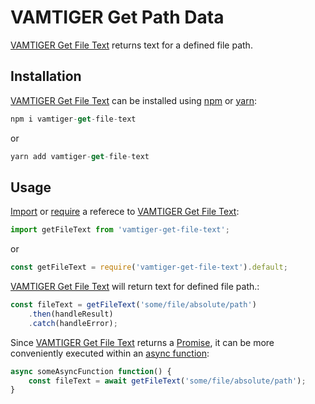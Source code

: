 # VAMTIGER Get Path Data
[VAMTIGER Get File Text](https://github.com/vamtiger-project/vamtiger-get-file-text) returns text for a defined file path.

## Installation
[VAMTIGER Get File Text](https://github.com/vamtiger-project/vamtiger-get-file-text) can be installed using [npm](https://www.npmjs.com/) or [yarn](https://yarnpkg.com/lang/en/):
```javascript
npm i vamtiger-get-file-text 
```
or
```javascript
yarn add vamtiger-get-file-text
```

## Usage
[Import](https://developer.mozilla.org/en-US/docs/Web/JavaScript/Reference/Statements/import) or [require](https://nodejs.org/api/modules.html#modules_require) a referece to [VAMTIGER Get File Text](https://github.com/vamtiger-project/vamtiger-get-file-text):
```javascript
import getFileText from 'vamtiger-get-file-text';
```
or
```javascript
const getFileText = require('vamtiger-get-file-text').default;
```

[VAMTIGER Get File Text](https://github.com/vamtiger-project/vamtiger-get-file-text) will return text for defined file path.:
```javascript
const fileText = getFileText('some/file/absolute/path')
    .then(handleResult)
    .catch(handleError);
```

Since [VAMTIGER Get File Text](https://github.com/vamtiger-project/vamtiger-get-file-text) returns a [Promise](https://developer.mozilla.org/en-US/docs/Web/JavaScript/Reference/Global_Objects/Promise), it can be more conveniently executed within an [async function](https://developer.mozilla.org/en-US/docs/Web/JavaScript/Reference/Statements/async_function):
```javascript
async someAsyncFunction function() {
    const fileText = await getFileText('some/file/absolute/path');
}
``` 